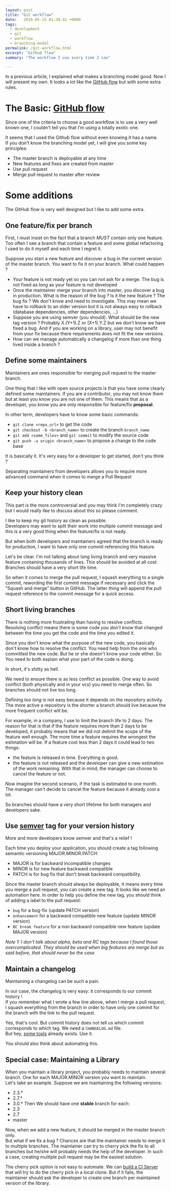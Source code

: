 ```yaml
---
layout: post
title: "Git workflow"
date:   2016-05-15 01:38:42 +0000
tags:
  - development
  - git
  - workflow
  - branching-model
permalink: /git-workflow.html
excerpt: "Github flow"
summary: "The workflow I use every time I can"

---
```


In a previous article, I explained what makes a branching model good. 
Now I will present my own. It looks a lot like the [GitHub flow](http://scottchacon.com/2011/08/31/github-flow.html) 
but with some extra rules.

# The Basic: [GitHub flow](http://scottchacon.com/2011/08/31/github-flow.html)

Since one of the criteria to choose a good workflow is to use a very
well known one, I couldn't tell you that I'm using a totally exotic one.

It seems that I used the Github flow without even knowing it has a name.  
If you don't know the branching model yet, I will give you some key
principles:

- The master branch is deployable at any time
- New features and fixes are created from master
- Use pull request
- Merge pull request to master after review

# Some additions

The GitHub flow is very well designed but I like to add some extra.

## One feature/fix per branch

First, I must insist on the fact that a branch _MUST_ contain only one 
feature. Too often I see a branch that contain a feature and some 
global refactoring. I used to do it myself and each time I regret it.

Suppose you start a new feature and discover a bug in the current
version of the master branch. You want to fix it on your branch. What 
could happen ?
- Your feature is not ready yet so you can not ask for a merge. The bug
 is not fixed as long as your feature is not developed
- Once the maintainer merge your branch into master, you discover a bug 
 in production. What is the reason of the bug ? Is it the new feature ? 
 The bug fix ? We don't know and need to investigate. This may mean we 
 have to rollback to an older version but it is not always easy to
 rollback (database dependencies, other dependencies, ...)
- Suppose you are using semver (you should). What should be the new
 tag version ? Probably X.(Y+1).Z or (X+1).Y.Z but we don't know we have
 fixed a bug. And if you are working on a library, user may not benefit
 from your fix because there requirements does not fit the new versions.
- How can we manage automatically a changelog if more than one thing
 lived inside a branch ?

## Define some maintainers

Maintainers are ones responsible for merging pull request to the master 
branch.

One thing that I like with open source projects is that you have some
clearly defined some maintainers. If you are a contributor, you may not
know them but at least you know you are not one of them. This means that
as a developer, you know you are only responsible for feature/fix
**proposal**.

In other term, developers have to know some basic commands:
- `git clone <repo_url>` to get the code
- `git checkout -b <branch_name>` to create the branch `branch_name`
- `git add <some_files>` and `git commit` to modify the source code
- `git push -u origin <branch_name>` to propose a change to the code
base

It is basically it. It's very easy for a developer to get started, don't
you think ?

Separating maintainers from developers allows you to require more 
advanced command when it comes to merge a Pull Request

## Keep your history clean

This part is the more controversial and you may think I'm completely 
crazy but I would really like to discuss about this so please comment.
 
I like to keep my git history as clean as possible.  
Developers may want to split their work into multiple commit message and
this is a very good thing when the feature/fix is not ready.

But when both developers and maintainers agreed that the branch is 
ready for production, I want to have only one commit referencing this 
feature.

Let's be clear. I'm not talking about long living branch and very
massive feature containing thousands of lines. This should be avoided at
all cost. Branches should have a very short life time.

So when it comes to merge the pull request, I squash everything to a
single commit, rewording the first commit message if necessary and click
the "Squash and merge" button in GitHub. The latter thing will append
the pull request reference to the commit message for a quick access.

## Short living branches

There is nothing more frustrating than having to resolve conflicts.  
Resolving conflict means there is some code _you don't know_ that
changed between the time you get the code and the time you edited it.

Since you don't know what the purpose of the new code, you basically 
don't know how to resolve the conflict. You need help from the one 
who committed the new code. But he or she doesn't know your code either.
So You need to both explain what your part of the code is doing.

In short, it's shitty as hell.

We need to ensure there is as less conflict as possible. One way to 
avoid conflict (both physically and in your vcs) you need to merge 
often. So branches should not live too long.

Defining _too long_ is not easy because it depends on the repository 
activity. The more active a repository is the shorter a branch should
live because the more frequent conflict will be.

For example, in a company, I use to limit the branch life to 2 days. 
The reason for that is that if the feature requires more than 2 days to
be developed, it probably means that we did not delimit the scope of the
feature well enough. The more time a feature requires the wrongest the
estimation will be.
If a feature cost less than 2 days it could lead to two things:
- the feature is released in time. Everything is good.
- the feature is not released and the developer can give a new
estimation of the work remaining. With that in mind, the manager can
choose to cancel the feature or not.

Now imagine the second scenario, if the task is estimated to one month.
The manager can't decide to cancel the feature because it already cost a
lot.

So branches should have a very short lifetime for both managers and 
developers sake.

## Use [semver](http://semver.org/) tag for your version history

More and more developers know semver and that's a relief !

Each time you deploy your application, you should create a tag following
semantic versioning MAJOR.MINOR.PATCH:
- MAJOR is for backward incompatible changes
- MINOR is for new feature backward compatible
- PATCH is for bug fix that don't break backward compatibility.

Since the master branch should always be deployable, it means every time
you merge a pull request, you can create a new tag. It looks like we 
need an automation here.
In order to help you define the new tag, you should think of adding a 
label to the pull request:
- `bug` for a bug-fix (update PATCH version)
- `enhancement` for a backward compatible new feature (update MINOR
version)
- `BC break feature` for a non backward compatible new feature (update
MAJOR version)

_Note 1: I don't talk about alpha, beta and RC tags because I found
those overcomplicated. They should be used when big features are merge
but as said before, that should never be the case_

## Maintain a changelog

Maintaining a changelog can be such a pain.

In our case, the changelog is very easy: it corresponds to our commit 
history !  
If you remember what I wrote a few line above, when I merge a pull
request, I squash everything from the branch in order to have only one
commit for the branch with the link to the pull request.  

Yes, that's cool. But commit history does not tell us which commit
corresponds to which tag. We need a `CHANGELOG.md` file.  
But hey, [some tools](https://github.com/skywinder/github-changelog-generator#output-example) already exists. Use it.

You should also think about automating this.

## Special case: Maintaining a Library

When you maintain a library project, you probably needs to maintain 
several branch. One for each MAJOR.MINOR version you want to maintain.  
Let's take an example. Suppose we are maintaining the following versions:
- 2.3.*
- 2.7.*
- 3.0.*
Then We should have one **stable** branch for each:
- 2.3
- 2.7
- master

Now, when we add a new feature, it should be merged in the master branch
only.  
But what if we fix a bug ? Chances are that the maintainer needs to
merge it to multiple branches. The maintainer can try to cherry pick the
fix to all branches but he/she will probably needs the help of the 
developer. In such a case, creating multiple pull request may be the
easiest solution.

The cherry pick option is not easy to automate. We can [build a CI Server](https://developer.github.com/guides/building-a-ci-server/)
that will try to do the cherry pick in a local clone. But if it fails, 
the maintainer should ask the developer to create one branch per
maintained version of the library.
